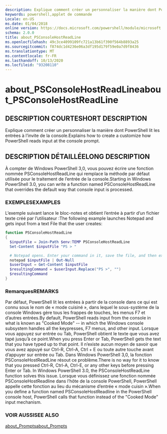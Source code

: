 ```yaml
---
description: Explique comment créer un personnaliser la manière dont PowerShell lit les entrées à l’invite de la console.
keywords: powershell,applet de commande
Locale: en-US
ms.date: 01/04/2018
online version: https://docs.microsoft.com/powershell/module/microsoft.powershell.core/about/about_psconsolehostreadline?view=powershell-7&WT.mc_id=ps-gethelp
schema: 2.0.0
title: about_PSConsoleHostReadLine
ms.openlocfilehash: 49c3ce4099109fc721a13b61f390f564b8893a25
ms.sourcegitcommit: f874dc1d4236e06a3df195d179f59e0a7d9f8436
ms.translationtype: MT
ms.contentlocale: fr-FR
ms.lasthandoff: 10/13/2020
ms.locfileid: "93208110"
---
```

# <a name="about_psconsolehostreadline"></a><span data-ttu-id="a358a-104">about_PSConsoleHostReadLine</span><span class="sxs-lookup"><span data-stu-id="a358a-104">about_PSConsoleHostReadLine</span></span>

## <a name="short-description"></a><span data-ttu-id="a358a-105">DESCRIPTION COURTE</span><span class="sxs-lookup"><span data-stu-id="a358a-105">SHORT DESCRIPTION</span></span>
<span data-ttu-id="a358a-106">Explique comment créer un personnaliser la manière dont PowerShell lit les entrées à l’invite de la console.</span><span class="sxs-lookup"><span data-stu-id="a358a-106">Explains how to create a customize how PowerShell reads input at the console prompt.</span></span>

## <a name="long-description"></a><span data-ttu-id="a358a-107">DESCRIPTION DÉTAILLÉE</span><span class="sxs-lookup"><span data-stu-id="a358a-107">LONG DESCRIPTION</span></span>

<span data-ttu-id="a358a-108">À compter de Windows PowerShell 3,0, vous pouvez écrire une fonction nommée PSConsoleHostReadLine qui remplace la méthode par défaut utilisée pour le traitement de l’entrée de la console.</span><span class="sxs-lookup"><span data-stu-id="a358a-108">Starting in Windows PowerShell 3.0, you can write a function named PSConsoleHostReadLine that overrides the default way that console input is processed.</span></span>

### <a name="examples"></a><span data-ttu-id="a358a-109">EXEMPLES</span><span class="sxs-lookup"><span data-stu-id="a358a-109">EXAMPLES</span></span>

<span data-ttu-id="a358a-110">L’exemple suivant lance le bloc-notes et obtient l’entrée à partir d’un fichier texte créé par l’utilisateur :</span><span class="sxs-lookup"><span data-stu-id="a358a-110">The following example launches Notepad and gets input from a text File that the user creates:</span></span>

```powershell
function PSConsoleHostReadLine
{
  $inputFile = Join-Path $env:TEMP PSConsoleHostReadLine
  Set-Content $inputFile "PS > "

  # Notepad opens. Enter your command in it, save the file, and then exit.
  notepad $inputFile | Out-Null
  $userInput = Get-Content $inputFile
  $resultingCommand = $userInput.Replace("PS >", "")
  $resultingCommand
}
```

### <a name="remarks"></a><span data-ttu-id="a358a-111">Remarques</span><span class="sxs-lookup"><span data-stu-id="a358a-111">REMARKS</span></span>

<span data-ttu-id="a358a-112">Par défaut, PowerShell lit les entrées à partir de la console dans ce qui est connu sous le nom de « mode cuisiné », dans lequel le sous-système de la console Windows gère tous les frappes de touches, les menus F7 et d’autres entrées.</span><span class="sxs-lookup"><span data-stu-id="a358a-112">By default, PowerShell reads input from the console in what is known as "Cooked Mode" -- in which the Windows console subsystem handles all the keypresses, F7 menus, and other input.</span></span> <span data-ttu-id="a358a-113">Lorsque vous appuyez sur entrée ou Tab, PowerShell obtient le texte que vous avez tapé jusqu’à ce point.</span><span class="sxs-lookup"><span data-stu-id="a358a-113">When you press Enter or Tab, PowerShell gets the text that you have typed up to that point.</span></span> <span data-ttu-id="a358a-114">Il n’existe aucun moyen de savoir que vous avez appuyé sur Ctrl-R, Ctrl-A, Ctrl + E ou toute autre touche avant d’appuyer sur entrée ou Tab. Dans Windows PowerShell 3,0, la fonction PSConsoleHostReadLine résout ce problème.</span><span class="sxs-lookup"><span data-stu-id="a358a-114">There is no way for it to know that you pressed Ctrl-R, Ctrl-A, Ctrl-E, or any other keys before pressing Enter or Tab. In Windows PowerShell 3.0, the PSConsoleHostReadLine function solves this issue.</span></span> <span data-ttu-id="a358a-115">Lorsque vous définissez une fonction nommée PSConsoleHostReadline dans l’hôte de la console PowerShell, PowerShell appelle cette fonction au lieu du mécanisme d’entrée « mode cuisin ».</span><span class="sxs-lookup"><span data-stu-id="a358a-115">When you define a function named PSConsoleHostReadline in the PowerShell console host, PowerShell calls that function instead of the "Cooked Mode" input mechanism.</span></span>

### <a name="see-also"></a><span data-ttu-id="a358a-116">VOIR AUSSI</span><span class="sxs-lookup"><span data-stu-id="a358a-116">SEE ALSO</span></span>

[<span data-ttu-id="a358a-117">about_Prompts</span><span class="sxs-lookup"><span data-stu-id="a358a-117">about_Prompts</span></span>](about_Prompts.md)
